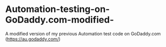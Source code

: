 # Automation-testing-on-GoDaddy.com-modified-
A modified version of my previous Automation test code on GoDaddy.com (https://au.godaddy.com/)
